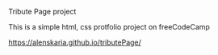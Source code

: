 Tribute Page project

This is a simple html, css protfolio project on freeCodeCamp 


https://alenskaria.github.io/tributePage/

